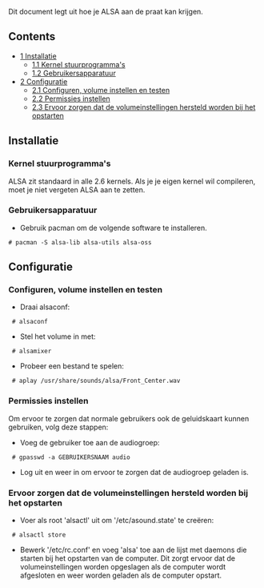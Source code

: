 Dit document legt uit hoe je ALSA aan de praat kan krijgen.

## Contents

*   [1 Installatie](#Installatie)
    *   [1.1 Kernel stuurprogramma's](#Kernel_stuurprogramma.27s)
    *   [1.2 Gebruikersapparatuur](#Gebruikersapparatuur)
*   [2 Configuratie](#Configuratie)
    *   [2.1 Configuren, volume instellen en testen](#Configuren.2C_volume_instellen_en_testen)
    *   [2.2 Permissies instellen](#Permissies_instellen)
    *   [2.3 Ervoor zorgen dat de volumeinstellingen hersteld worden bij het opstarten](#Ervoor_zorgen_dat_de_volumeinstellingen_hersteld_worden_bij_het_opstarten)

## Installatie

### Kernel stuurprogramma's

ALSA zit standaard in alle 2.6 kernels. Als je je eigen kernel wil compileren, moet je niet vergeten ALSA aan te zetten.

### Gebruikersapparatuur

*   Gebruik pacman om de volgende software te installeren.

```
# pacman -S alsa-lib alsa-utils alsa-oss

```

## Configuratie

### Configuren, volume instellen en testen

*   Draai alsaconf:

```
 # alsaconf

```

*   Stel het volume in met:

```
 # alsamixer

```

*   Probeer een bestand te spelen:

```
 # aplay /usr/share/sounds/alsa/Front_Center.wav

```

### Permissies instellen

Om ervoor te zorgen dat normale gebruikers ook de geluidskaart kunnen gebruiken, volg deze stappen:

*   Voeg de gebruiker toe aan de audiogroep:

```
 # gpasswd -a GEBRUIKERSNAAM audio

```

*   Log uit en weer in om ervoor te zorgen dat de audiogroep geladen is.

### Ervoor zorgen dat de volumeinstellingen hersteld worden bij het opstarten

*   Voer als root 'alsactl' uit om '/etc/asound.state' te creëren:

```
 # alsactl store

```

*   Bewerk '/etc/rc.conf' en voeg 'alsa' toe aan de lijst met daemons die starten bij het opstarten van de computer. Dit zorgt ervoor dat de volumeinstellingen worden opgeslagen als de computer wordt afgesloten en weer worden geladen als de computer opstart.